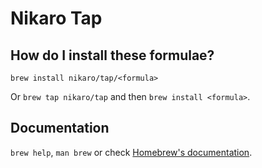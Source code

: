 # Nikaro Tap

## How do I install these formulae?
`brew install nikaro/tap/<formula>`

Or `brew tap nikaro/tap` and then `brew install <formula>`.

## Documentation
`brew help`, `man brew` or check [Homebrew's documentation](https://docs.brew.sh).
